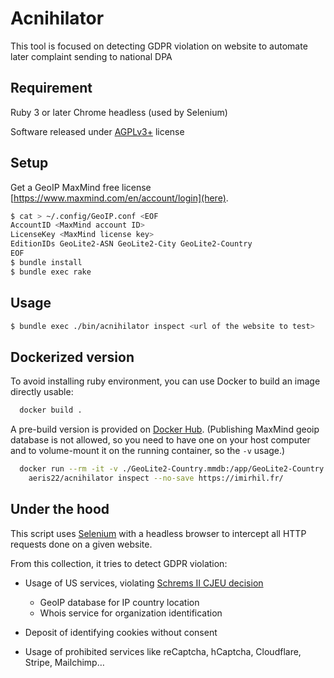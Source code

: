 # Acnihilator

This tool is focused on detecting GDPR violation on website to automate later
complaint sending to national DPA

## Requirement

Ruby 3 or later
Chrome headless (used by Selenium)

Software released under [AGPLv3+](https://www.gnu.org/licenses/agpl-3.0.html)
license

## Setup

Get a GeoIP MaxMind free
license [https://www.maxmind.com/en/account/login](here).

```bash
$ cat > ~/.config/GeoIP.conf <EOF
AccountID <MaxMind account ID>
LicenseKey <MaxMind license key>
EditionIDs GeoLite2-ASN GeoLite2-City GeoLite2-Country
EOF
$ bundle install
$ bundle exec rake
```

## Usage

```bash
$ bundle exec ./bin/acnihilator inspect <url of the website to test>
```

## Dockerized version

To avoid installing ruby environment, you can use Docker to build an image
directly usable:

```bash
  docker build .
```

A pre-build version is provided on [Docker Hub](https://hub.docker.com/r/aeris22/acnihilator).
(Publishing MaxMind geoip database is not allowed, so you need to have one on your
host computer and to volume-mount it on the running container, so the `-v` usage.)


```bash
  docker run --rm -it -v ./GeoLite2-Country.mmdb:/app/GeoLite2-Country.mmdb \
    aeris22/acnihilator inspect --no-save https://imirhil.fr/
```

## Under the hood

This script uses [Selenium](https://www.selenium.dev/) with a headless browser
to intercept all HTTP requests done on a given website.

From this collection, it tries to detect GDPR violation:

- Usage of US services, violating
  [Schrems II CJEU decision](https://curia.europa.eu/juris/liste.jsf?num=C-311/18)
    - GeoIP database for IP country location
    - Whois service for organization identification

- Deposit of identifying cookies without consent

- Usage of prohibited services like reCaptcha, hCaptcha, Cloudflare, Stripe,
  Mailchimp…
